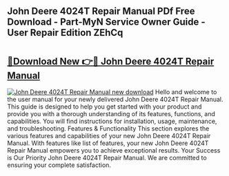 ## John Deere 4024T Repair Manual PDf Free Download - Part-MyN Service Owner Guide - User Repair Edition ZEhCq

# <h2><a href="http://bc97285.oget.top/?id=John+Deere+4024T+Repair+Manual">🔗Download New 👉🔴 John Deere 4024T Repair Manual</a></h2>

[![John Deere 4024T Repair Manual new download](https://i.imgur.com/5g1atiW.png)](http://bc97285.oget.top/?id=John+Deere+4024T+Repair+Manual)
Hello and welcome to the user manual for your newly delivered John Deere 4024T Repair Manual. This guide is designed to help you get started with your product and provide you with a thorough understanding of its features, functions, and capabilities. You will find instructions for installation, usage, maintenance, and troubleshooting. Features & Functionality This section explores the various features and capabilities of your new John Deere 4024T Repair Manual. With features like list of features, your new John Deere 4024T Repair Manual empowers you to achieve exceptional results. Your Success is Our Priority John Deere 4024T Repair Manual. We are committed to ensuring your complete satisfaction.
